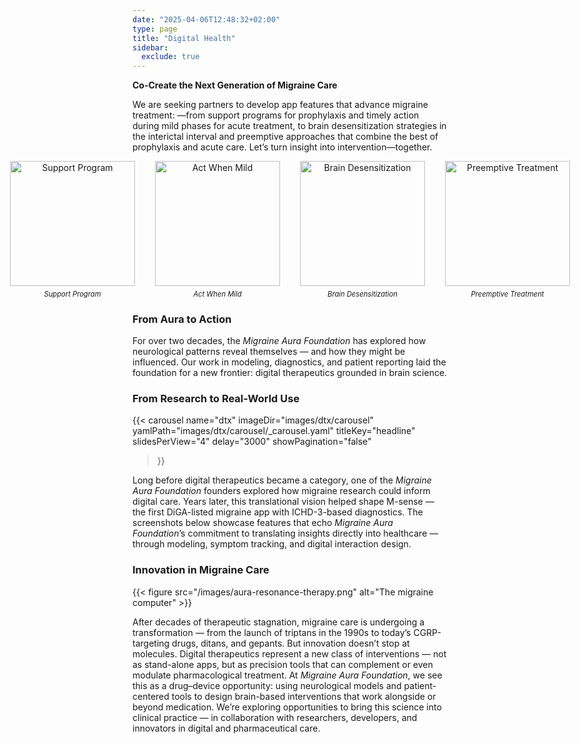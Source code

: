 ```yaml
---
date: "2025-04-06T12:48:32+02:00"
type: page
title: "Digital Health"
sidebar:
  exclude: true
---
```





**Co-Create the Next Generation of Migraine Care**

We are seeking partners to develop app features that advance migraine treatment:
—from support programs for prophylaxis and timely action during mild phases for acute treatment,
to brain desensitization strategies in the interictal interval and preemptive approaches that combine the best of prophylaxis and acute care.
Let’s turn insight into intervention—together.








<div style="display: flex; justify-content: center; gap: 2rem;">
  <figure style="margin: 0; text-align: center;">
    <img
      src="/images/pop.png"
      style="width: 200px; height: auto;"
      alt="Support Program" />
    <figcaption style="font-size: 0.8em; margin-top: 0.5em;">
      <i>Support Program</i>
    </figcaption>
  </figure>

  <figure style="margin: 0; text-align: center;">
    <img
      src="/images/act-when-mild.png"
      style="width: 200px; height: auto;"
      alt="Act When Mild" />
    <figcaption style="font-size: 0.8em; margin-top: 0.5em;">
        <i>Act When Mild</i>
    </figcaption>
  </figure>

  <figure style="margin: 0; text-align: center;">
    <img
      src="/images/desensitization.png"
      style="width: 200px; height: auto;"
      alt="Brain Desensitization" />
    <figcaption style="font-size: 0.8em; margin-top: 0.5em;">
      <i>Brain Desensitization</i>
    </figcaption>
  </figure>

  <figure style="margin: 0; text-align: center;">
    <img
      src="/images/preemptive.png"
      style="width: 200px; height: auto;"
      alt="Preemptive Treatment" />
    <figcaption style="font-size: 0.8em; margin-top: 0.5em;">
        <i>Preemptive Treatment</i>
    </figcaption>
  </figure>
</div>

<div class="hx-mt-6"></div>



### From Aura to Action

For over two decades, the _Migraine Aura Foundation_ has explored how neurological patterns reveal themselves — and how they might be influenced. Our work in modeling, diagnostics, and patient reporting laid the foundation for a new frontier: digital therapeutics grounded in brain science.


### From Research to Real-World Use


{{< carousel
  name="dtx"
  imageDir="images/dtx/carousel"
  yamlPath="images/dtx/carousel/_carousel.yaml"
  titleKey="headline"
  slidesPerView="4"
  delay="3000"
  showPagination="false"
>}}


Long before digital therapeutics became a category, one of the _Migraine Aura Foundation_ founders explored how migraine research could inform digital care. Years later, this translational vision helped shape M-sense — the first DiGA-listed migraine app with ICHD-3-based diagnostics. The screenshots below showcase features that echo _Migraine Aura Foundation_’s commitment to translating insights directly into healthcare — through modeling, symptom tracking, and digital interaction design.

### Innovation in Migraine Care

{{< figure src="/images/aura-resonance-therapy.png" alt="The migraine computer"  >}}


After decades of therapeutic stagnation, migraine care is undergoing a transformation — from the launch of triptans in the 1990s to today’s CGRP-targeting drugs, ditans, and gepants. But innovation doesn’t stop at molecules. Digital therapeutics represent a new class of interventions — not as stand-alone apps, but as precision tools that can complement or even modulate pharmacological treatment. At _Migraine Aura Foundation_, we see this as a drug–device opportunity: using neurological models and patient-centered tools to design brain-based interventions that work alongside or beyond medication.
We’re exploring opportunities to bring this science into clinical practice — in collaboration with researchers, developers, and innovators in digital and pharmaceutical care.
